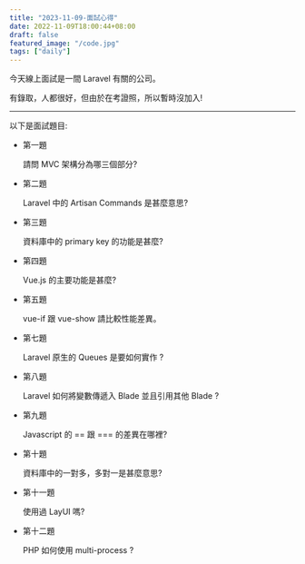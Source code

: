 ```yaml
---
title: "2023-11-09-面試心得"
date: 2022-11-09T18:00:44+08:00
draft: false
featured_image: "/code.jpg"
tags: ["daily"]
---
```


今天線上面試是一間 Laravel 有關的公司。

有錄取，人都很好，但由於在考證照，所以暫時沒加入!

---

以下是面試題目:

* 第一題

    請問 MVC 架構分為哪三個部分?

* 第二題

    Laravel 中的 Artisan Commands 是甚麼意思?

* 第三題

    資料庫中的 primary key 的功能是甚麼?

* 第四題

    Vue.js 的主要功能是甚麼?

* 第五題

    vue-if 跟 vue-show 請比較性能差異。

* 第七題

    Laravel 原生的 Queues 是要如何實作 ?

* 第八題

    Laravel 如何將變數傳遞入 Blade 並且引用其他 Blade ?

* 第九題

    Javascript 的 == 跟 === 的差異在哪裡?

* 第十題

    資料庫中的一對多，多對一是甚麼意思?

* 第十一題

    使用過 LayUI 嗎?

* 第十二題

    PHP 如何使用 multi-process ?